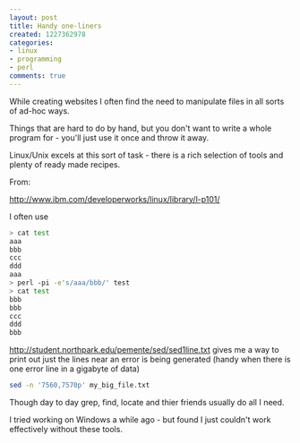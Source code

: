 ```yaml
---
layout: post
title: Handy one-liners
created: 1227362978
categories:
- linux
- programming
- perl
comments: true
---
```


While creating websites I often find the need to manipulate files in all sorts of ad-hoc ways.


Things that are hard to do by hand, but you don't want to write a whole program for - you'll just use it once and throw it away.


Linux/Unix excels at this sort of task - there is a rich selection of tools and plenty of ready made recipes.


From: 


http://www.ibm.com/developerworks/linux/library/l-p101/


I often use

```bash
> cat test
aaa
bbb
ccc
ddd
aaa
> perl -pi -e's/aaa/bbb/' test
> cat test
bbb
bbb
ccc
ddd
bbb
```


http://student.northpark.edu/pemente/sed/sed1line.txt gives me a way to print out just the lines near an error is being generated (handy when there is one error line in a gigabyte of data) 

```bash
sed -n '7560,7570p' my_big_file.txt
```

Though day to day grep, find, locate and thier friends  usually do all I need.


I tried working on Windows a while ago - but found I just couldn't work effectively without these tools. 

